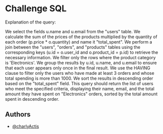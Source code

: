 
# Challenge SQL

Explanation of the query:

We select the fields u.name and u.email from the "users" table.
We calculate the sum of the prices of the products multiplied by the quantity of each order (p.price * o.quantity) and name it "total_spent".
We perform a join between the "users", "orders", and "products" tables using the corresponding keys (u.id = o.user_id and o.product_id = p.id) to retrieve the necessary information.
We filter only the rows where the product category is 'Electronics'.
We group the results by u.id, u.name, and u.email to ensure that each user appears only once in the final result.
We use the HAVING clause to filter only the users who have made at least 3 orders and whose total spending is more than 1000.
We sort the results in descending order based on the "total_spent" field.
This query should return the list of users who meet the specified criteria, displaying their name, email, and the total amount they have spent on "Electronics" orders, sorted by the total amount spent in descending order.

## Authors

- [@charlyActis](https://www.linkedin.com/in/carlosactis/)

